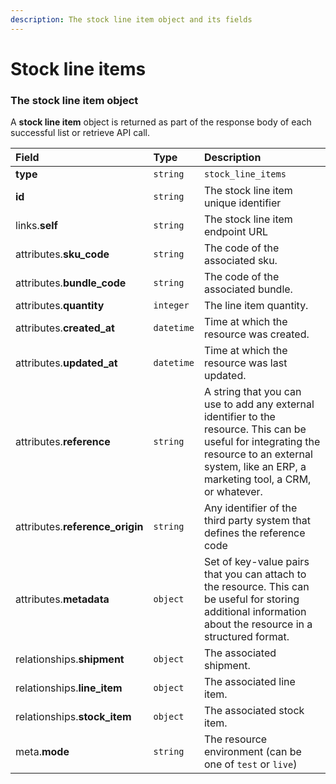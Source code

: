 ```yaml
---
description: The stock line item object and its fields
---
```


# Stock line items



### The stock line item object

A **stock line item** object is returned as part of the response body of each successful list or retrieve API call.

| Field | Type | Description |
| :--- | :--- | :--- |
| **type** | `string` | `stock_line_items` |
| **id** | `string` | The stock line item unique identifier |
| links.**self** | `string` | The stock line item endpoint URL |
| attributes.**sku_code** | `string` | The code of the associated sku. |
| attributes.**bundle_code** | `string` | The code of the associated bundle. |
| attributes.**quantity** | `integer` | The line item quantity. |
| attributes.**created_at** | `datetime` | Time at which the resource was created. |
| attributes.**updated_at** | `datetime` | Time at which the resource was last updated. |
| attributes.**reference** | `string` | A string that you can use to add any external identifier to the resource. This can be useful for integrating the resource to an external system, like an ERP, a marketing tool, a CRM, or whatever. |
| attributes.**reference_origin** | `string` | Any identifier of the third party system that defines the reference code |
| attributes.**metadata** | `object` | Set of key-value pairs that you can attach to the resource. This can be useful for storing additional information about the resource in a structured format. |
| relationships.**shipment** | `object` | The associated shipment. |
| relationships.**line_item** | `object` | The associated line item. |
| relationships.**stock_item** | `object` | The associated stock item. |
| meta.**mode** | `string` | The resource environment \(can be one of `test` or `live`\) |

